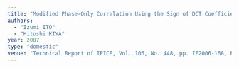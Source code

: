 ```yaml
---
title: "Modified Phase-Only Correlation Using the Sign of DCT Coefficients with Application to Image Matching"
authors:
  - "Izumi ITO"
  - "Hitoshi KIYA"
year: 2007
type: "domestic"
venue: "Technical Report of IEICE, Vol. 106, No. 448, pp. IE2006-168, Bangkok, Thailand, 2007-01-08."
---
```

